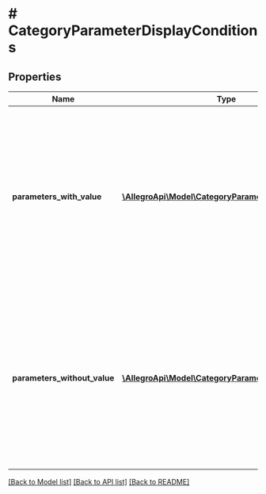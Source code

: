 # # CategoryParameterDisplayConditions

## Properties

Name | Type | Description | Notes
------------ | ------------- | ------------- | -------------
**parameters_with_value** | [**\AllegroApi\Model\CategoryParameterWithValue[]**](CategoryParameterWithValue.md) | Condition type which displays this parameter only if the given other parameter has filled in one of the given value ids in an offer or product. Empty if no condition of this type is present. |
**parameters_without_value** | [**\AllegroApi\Model\CategoryParameterWithoutValue[]**](CategoryParameterWithoutValue.md) | Condition type which displays this parameter only if the given other parameter has filled in neither a value nor a value id in an offer or product. Empty if no condition of this type is present. |

[[Back to Model list]](../../README.md#models) [[Back to API list]](../../README.md#endpoints) [[Back to README]](../../README.md)
